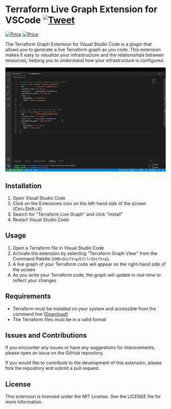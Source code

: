 # Terraform Live Graph Extension for VSCode [![Tweet](https://img.shields.io/twitter/url/http/shields.io.svg?style=social)](https://twitter.com/intent/tweet?text=Live%20Terraform%20graph%20as%20you%20code!%20&url=https://github.com/adamiBs/vscode-terraform-live-graph&via=adambenshmuel&hashtags=terraform,aws,azure,gcp,vscode,visulization,extension)

[![Price](https://img.shields.io/badge/price-FREE-0098f7.svg)](https://github.com/froala/design-blocks/blob/master/LICENSE)
[![Price](https://img.shields.io/visual-studio-marketplace/i/adamiBs.terraform-live-graph)](https://marketplace.visualstudio.com/items?itemName=adamiBs.terraform-live-graph)


The Terraform Graph Extension for Visual Studio Code is a plugin that allows you to generate a live Terraform graph as you code. This extension makes it easy to visualize your infrastructure and the relationships between resources, helping you to understand how your infrastructure is configured.

![GIF of a demo of the extension](./images/tf-graph-demo.gif)

## Installation

1. Open Visual Studio Code
2. Click on the Extensions icon on the left-hand side of the screen (Ctrl+Shift+X)
3. Search for "Terraform Live Graph" and click "Install"
4. Restart Visual Studio Code

## Usage

1. Open a Terraform file in Visual Studio Code
2. Activate the extension by selecting "Terraform Graph View" from the Command Palette (`CMD+Shift+p`/`Ctrl+Shift+p`).
3. A live graph of your Terraform code will appear on the right-hand side of the screen
4. As you write your Terraform code, the graph will update in real-time to reflect your changes

## Requirements

- Terraform must be installed on your system and accessible from the command line ([Download](https://www.terraform.io/downloads.html))
- The Terraform files must be in a valid format

## Issues and Contributions

If you encounter any issues or have any suggestions for improvements, please open an issue on the GitHub repository.

If you would like to contribute to the development of this extension, please fork the repository and submit a pull request.

## License

This extension is licensed under the MIT License. See the LICENSE file for more information.


